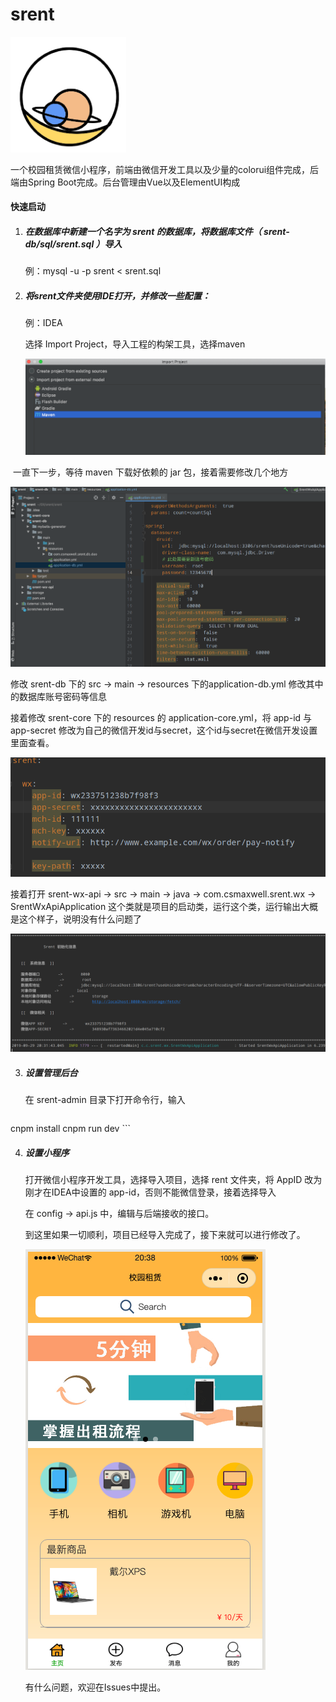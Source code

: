 # srent

<img src="screenshot/logo.png" style="zoom:48%;" />

一个校园租赁微信小程序，前端由微信开发工具以及少量的colorui组件完成，后端由Spring Boot完成。后台管理由Vue以及ElementUI构成

#### 快速启动

1. ##### 在数据库中新建一个名字为 srent 的数据库，将数据库文件（ srent-db/sql/srent.sql ）导入 

    例：mysql -u -p srent < srent.sql

2. ##### 将srent文件夹使用IDE打开，并修改一些配置：

    例：IDEA

    选择 Import Project，导入工程的构架工具，选择maven

    ![](screenshot/1.png)



​		一直下一步，等待 maven 下载好依赖的 jar 包，接着需要修改几个地方	

![](screenshot/2.png)

修改 srent-db 下的 src -> main -> resources 下的application-db.yml 修改其中的数据库账号密码等信息

接着修改 srent-core 下的 resources 的 application-core.yml，将 app-id 与 app-secret 修改为自己的微信开发id与secret，这个id与secret在微信开发设置里面查看。

![](screenshot/3.png)

接着打开 srent-wx-api -> src -> main -> java -> com.csmaxwell.srent.wx -> SrentWxApiApplication 这个类就是项目的启动类，运行这个类，运行输出大概是这个样子，说明没有什么问题了

![](screenshot/4.png)



3. ##### 设置管理后台

    在 srent-admin 目录下打开命令行，输入

    ```
cnpm install
    cnpm run dev
    ```
    
4. ##### 设置小程序

    打开微信小程序开发工具，选择导入项目，选择 rent 文件夹，将 AppID 改为刚才在IDEA中设置的 app-id，否则不能微信登录，接着选择导入

    在 config -> api.js 中，编辑与后端接收的接口。

    到这里如果一切顺利，项目已经导入完成了，接下来就可以进行修改了。

    ![](screenshot/5.png)

    

    有什么问题，欢迎在Issues中提出。
